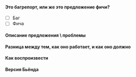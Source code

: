 <!-- Если это баг, заполните все поля. Если это предложение по добавлению фичи, можете просто описать предложение и добавить соответствующую галочку, а в остальных полях поставить "--"
-->
#### Это багрепорт, или же это предложение фичи?
- [ ] Баг
- [ ] Фича
<!-- Поставьте "x" на месте между квадратными скобочками -->

#### Описание предложения \ проблемы
<!-- То, что не работает, или что вы бы хотели добавить, полное их описание -->

#### Разница между тем, как оно работает, и как оно должно
<!-- Т.е. что вы ожидали вместо того, что вы получили. Писать "Не работает - должно работать" НЕ НУЖНО, просто напишите "--" в таком случае -->

#### Как воспроизвести
<!-- То, как можно получить эту ошибку, какие действия нужно для этого сделать -->

#### Версия Бьёнда
<!-- Установленная версия Бьёнда у пишущего ишшуй -->
